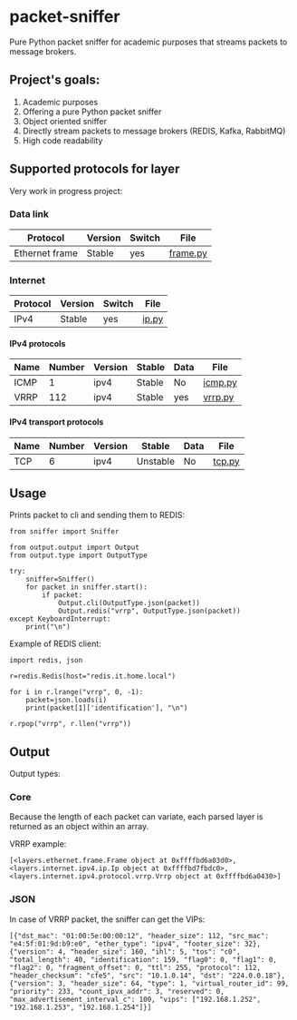 # packet-sniffer

Pure Python packet sniffer for academic purposes that streams packets to message brokers.

## Project's goals:
1) Academic purposes
2) Offering a pure Python packet sniffer
3) Object oriented sniffer
4) Directly stream packets to message brokers (REDIS, Kafka, RabbitMQ)
5) High code readability

## Supported protocols for layer
Very work in progress project:

### Data link 
Protocol | Version | Switch | File
--- | --- | --- | ---
Ethernet frame | Stable | yes | [frame.py](src/layers/ethernet.frame.py)

### Internet
Protocol | Version | Switch | File
--- | --- | --- | ---
IPv4 | Stable | yes | [ip.py](src/layers/internet/ipv4/ip.py)

#### IPv4 protocols
Name | Number | Version | Stable | Data | File
--- | --- | --- | --- | --- | ---
ICMP | 1 | ipv4 | Stable | No | [icmp.py](src/layers/internet/ipv4/protocol/icmp.py)
VRRP | 112 | ipv4 | Stable | yes | [vrrp.py](src/layers/internet/ipv4/protocol/vrrp.py)

#### IPv4 transport protocols
Name | Number | Version | Stable | Data | File
--- | --- | --- | --- | --- | ---
TCP | 6 | ipv4 | Unstable | No | [tcp.py](src/layers/transport/tcp.py)

## Usage
Prints packet to cli and sending them to REDIS:
```
from sniffer import Sniffer

from output.output import Output
from output.type import OutputType

try:
    sniffer=Sniffer()
    for packet in sniffer.start():
        if packet:
            Output.cli(OutputType.json(packet))
            Output.redis("vrrp", OutputType.json(packet))
except KeyboardInterrupt:
    print("\n")
```

Example of REDIS client:
```
import redis, json

r=redis.Redis(host="redis.it.home.local")

for i in r.lrange("vrrp", 0, -1):
    packet=json.loads(i)
    print(packet[1]['identification'], "\n")

r.rpop("vrrp", r.llen("vrrp"))
```

## Output
Output types:

### Core
Because the length of each packet can variate, each parsed layer is returned as an object within an array.

VRRP example:
```
[<layers.ethernet.frame.Frame object at 0xffffbd6a03d0>, <layers.internet.ipv4.ip.Ip object at 0xffffbd7fbdc0>, <layers.internet.ipv4.protocol.vrrp.Vrrp object at 0xffffbd6a0430>]
```

### JSON
In case of VRRP packet, the sniffer can get the VIPs:
```
[{"dst_mac": "01:00:5e:00:00:12", "header_size": 112, "src_mac": "e4:5f:01:9d:b9:e0", "ether_type": "ipv4", "footer_size": 32},
{"version": 4, "header_size": 160, "ihl": 5, "tos": "c0", "total_length": 40, "identification": 159, "flag0": 0, "flag1": 0, "flag2": 0, "fragment_offset": 0, "ttl": 255, "protocol": 112, "header_checksum": "cfe5", "src": "10.1.0.14", "dst": "224.0.0.18"},
{"version": 3, "header_size": 64, "type": 1, "virtual_router_id": 99, "priority": 233, "count_ipvx_addr": 3, "reserved": 0, "max_advertisement_interval_c": 100, "vips": ["192.168.1.252", "192.168.1.253", "192.168.1.254"]}]
```
